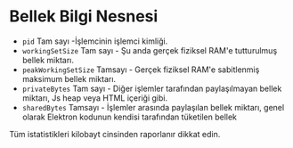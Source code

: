# Bellek Bilgi Nesnesi

* `pid` Tam sayı -İşlemcinin işlemci kimliği.
* `workingSetSize` Tam sayı - Şu anda gerçek fiziksel RAM'e tutturulmuş bellek miktarı.
* `peakWorkingSetSize` Tamsayı - Gerçek fiziksel RAM'e sabitlenmiş maksimum bellek miktarı.
* `privateBytes` Tam sayı - Diğer işlemler tarafından paylaşılmayan bellek miktarı, Js heap veya HTML içeriği gibi.
* `sharedBytes` Tamsayı - İşlemler arasında paylaşılan bellek miktarı, genel olarak Elektron kodunun kendisi tarafından tüketilen bellek

Tüm istatistikleri kilobayt cinsinden raporlanır dikkat edin.